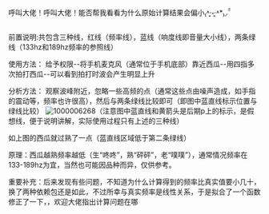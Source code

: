 呼叫大佬！呼叫大佬！能否帮我看看为什么原始计算结果会偏小₍˄·͈༝·͈˄*₎◞ ̑̑

前置说明:共包含三种线，红线（频率线），蓝线（响度线即音量大小线），两条绿线（133hz和189hz频率的参照线）

使用方法：
给予权限--将手机麦克风（通常位于手机底部）靠近西瓜--用四指多次拍打西瓜--可以看到拍打时波会产生明显上升

分析方法：
观察波峰附近，忽略一些高频的点（通常这些点由噪声造成，如手指的震动等，频率也许很高），然后与两条绿线比较即可（即图中蓝直线标示位置与绿线比较）
![1000006268](https://github.com/user-attachments/assets/d64cc0c2-ff49-45e0-9c0f-f265f70b26cf)（注意图中蓝直线和黄箭头是后期p上的标示，是假想线，便于说明讲解，实际使用过程只有上述的三种线）

如上图的西瓜就过熟了一点（蓝直线区域低于第二条绿线）

原理：西瓜越熟频率越低（生“咚咚”，熟“砰砰”，老“噗噗”），通常情况频率在133-189hz为宜，当然也可能因品种而异，仅供参考。

重要补充：后来发现有些问题，不知道为什么计算得到的频率比真实值要小几十，换了两种依赖包还是如此，不过所幸与真实频率是线性关系，于是拟合了一个函数修正了一下，，欢迎大佬指出计算问题在哪
